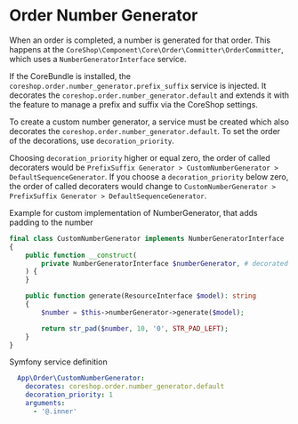 # Order Number Generator

When an order is completed, a number is generated for that order. This happens at the `CoreShop\Component\Core\Order\Committer\OrderCommitter`, which uses a `NumberGeneratorInterface` service.

If the CoreBundle is installed, the `coreshop.order.number_generator.prefix_suffix` service is injected. It decorates the `coreshop.order.number_generator.default` and extends it with the feature to manage a prefix and suffix via the CoreShop settings.

To create a custom number generator, a service must be created which also decorates the `coreshop.order.number_generator.default`. To set the order of the decorations, use `decoration_priority`.

Choosing `decoration_priority` higher or equal zero, the order of called decoraters would be  `PrefixSuffix Generator > CustomNumberGenerator > DefaultSequenceGenerator`.
If you choose a `decoration_priority` below zero, the order of called decoraters would change to `CustomNumberGenerator > PrefixSuffix Generator > DefaultSequenceGenerator`.

Example for custom implementation of NumberGenerator, that adds padding to the number

```php
final class CustomNumberGenerator implements NumberGeneratorInterface
{
    public function __construct(
        private NumberGeneratorInterface $numberGenerator, # decorated service
    ) {
    }

    public function generate(ResourceInterface $model): string
    {
        $number = $this->numberGenerator->generate($model);

        return str_pad($number, 10, '0', STR_PAD_LEFT);
    }
}
```

Symfony service definition

```yaml
  App\Order\CustomNumberGenerator:
    decorates: coreshop.order.number_generator.default
    decoration_priority: 1
    arguments:
      - '@.inner'
```
